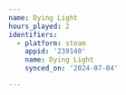 ```yaml
---
name: Dying Light
hours_played: 2
identifiers:
  - platform: steam
    appid: '239140'
    name: Dying Light
    synced_on: '2024-07-04'

---
```

